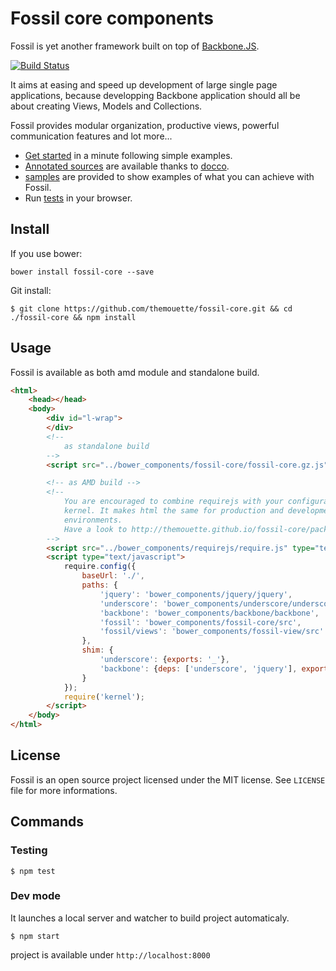 Fossil core components
======================

Fossil is yet another framework built on top of
[Backbone.JS](http://backbonejs.org).

[![Build
Status](https://travis-ci.org/themouette/fossil-core.png?branch=master)](https://travis-ci.org/themouette/fossil-core)

It aims at easing and speed up development of large single page applications,
because developping Backbone application should all be about creating Views,
Models and Collections.

Fossil provides modular organization, productive views, powerful communication
features and lot more...

* [Get started](http://themouette.github.io/fossil-core/get-started.md) in a
  minute following simple examples.
* [Annotated sources](http://themouette.github.io/fossil-core/sources/) are
  available thanks to [docco](http://jashkenas.github.io/docco/).
* [samples](http://themouette.github.io/fossil-core/samples/) are provided
  to show examples of what you can achieve with Fossil.
* Run [tests](http://themouette.github.io/fossil-core/tests/) in your browser.

Install
-------

If you use bower:

`bower install fossil-core --save`

Git install:

```
$ git clone https://github.com/themouette/fossil-core.git && cd ./fossil-core && npm install
```

Usage
-----

Fossil is available as both amd module and standalone build.

``` html
<html>
    <head></head>
    <body>
        <div id="l-wrap">
        </div>
        <!--
            as standalone build
        -->
        <script src="../bower_components/fossil-core/fossil-core.gz.js" type="text/javascript" charset="utf-8"></script>

        <!-- as AMD build -->
        <!--
            You are encouraged to combine requirejs with your configuration and
            kernel. It makes html the same for production and development
            environments.
            Have a look to http://themouette.github.io/fossil-core/package-application.md
        -->
        <script src="../bower_components/requirejs/require.js" type="text/javascript" charset="utf-8"></script>
        <script type="text/javascript">
            require.config({
                baseUrl: './',
                paths: {
                    'jquery': 'bower_components/jquery/jquery',
                    'underscore': 'bower_components/underscore/underscore',
                    'backbone': 'bower_components/backbone/backbone',
                    'fossil': 'bower_components/fossil-core/src',
                    'fossil/views': 'bower_components/fossil-view/src'
                },
                shim: {
                    'underscore': {exports: '_'},
                    'backbone': {deps: ['underscore', 'jquery'], exports: 'Backbone'}
                }
            });
            require('kernel');
        </script>
    </body>
</html>
```

License
-------

Fossil is an open source project licensed under the MIT license. See
`LICENSE` file for more informations.

Commands
--------

### Testing

```
$ npm test
```

### Dev mode

It launches a local server and watcher to build project automaticaly.

```
$ npm start
```

project is available under `http://localhost:8000`

